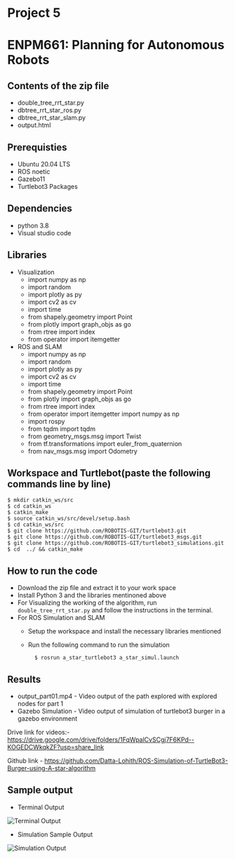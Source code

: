 # Project 5

# ENPM661: Planning for Autonomous Robots

## Contents of the zip file

- double_tree_rrt_star.py
- dbtree_rrt_star_ros.py
- dbtree_rrt_star_slam.py
- output.html    

## Prerequisties
- Ubuntu 20.04 LTS
- ROS noetic
- Gazebo11
- Turtlebot3 Packages

## Dependencies
- python 3.8
- Visual studio code

## Libraries
- Visualization
    - import numpy as np
    - import random
    - import plotly as py
    - import cv2 as cv
    - import time
    - from shapely.geometry import Point
    - from plotly import graph_objs as go
    - from rtree import index
    - from operator import itemgetter
- ROS and SLAM
    - import numpy as np
    - import random
    - import plotly as py
    - import cv2 as cv
    - import time
    - from shapely.geometry import Point
    - from plotly import graph_objs as go
    - from rtree import index
    - from operator import itemgetter
    import numpy as np
    - import rospy
    - from tqdm import tqdm
    - from geometry_msgs.msg import Twist
    - from tf.transformations import euler_from_quaternion
    - from nav_msgs.msg import Odometry

## Workspace and Turtlebot(paste the following commands line by line)
```
$ mkdir catkin_ws/src
$ cd catkin_ws
$ catkin_make
$ source catkin_ws/src/devel/setup.bash
$ cd catkin_ws/src
$ git clone https://github.com/ROBOTIS-GIT/turtlebot3.git
$ git clone https://github.com/ROBOTIS-GIT/turtlebot3_msgs.git
$ git clone https://github.com/ROBOTIS-GIT/turtlebot3_simulations.git
$ cd  ../ && catkin_make
```

## How to run the code

- Download the zip file and extract it to your work space
- Install Python 3 and the libraries mentinoned above
- For Visualizing the working of the algorithm, run `double_tree_rrt_star.py` and follow the instructions in the terminal.
- For ROS Simulation and SLAM
    - Setup the workspace and install the necessary libraries mentioned
    - Run the following command to run the simulation

            $ rosrun a_star_turtlebot3 a_star_simul.launch


## Results

- output_part01.mp4 - Video output of the path explored with explored nodes for part 1
- Gazebo Simulation - Video output of simulation of turtlebot3 burger in a gazebo environment

Drive link for videos:-
https://drive.google.com/drive/folders/1FqWpalCvSCgj7F6KPd--KOGEDCWkqkZF?usp=share_link

Github link - https://github.com/Datta-Lohith/ROS-Simulation-of-TurtleBot3-Burger-using-A-star-algorithm

## Sample output
- Terminal Output

![Terminal Output](https://user-images.githubusercontent.com/126642779/230751081-fb148649-d1f8-4195-b064-4961728e8086.png)


- Simulation Sample Output

![Simulation Output](https://user-images.githubusercontent.com/126642779/230751090-8f64188e-ae6b-49d7-abda-e144054fa826.png)


